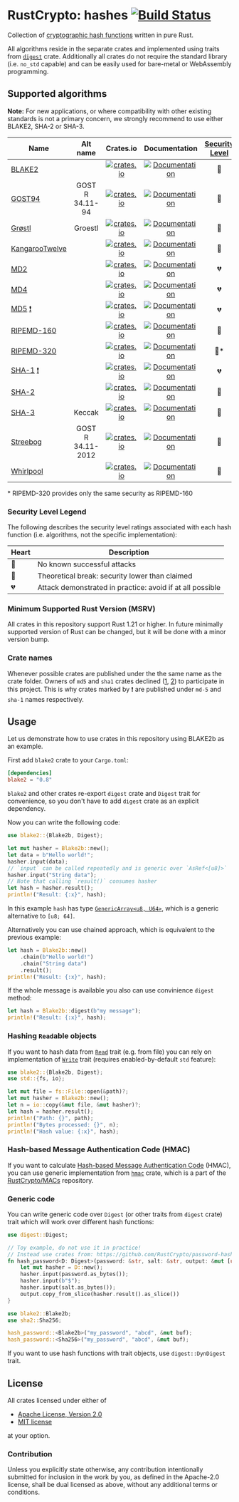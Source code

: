 # RustCrypto: hashes [![Build Status](https://travis-ci.org/RustCrypto/hashes.svg?branch=master)](https://travis-ci.org/RustCrypto/hashes)

Collection of [cryptographic hash functions][1] written in pure Rust.

All algorithms reside in the separate crates and implemented using traits from
[`digest`](https://docs.rs/digest/) crate. Additionally all crates do not
require the standard library (i.e. `no_std` capable) and can be easily used for
bare-metal or WebAssembly programming.

## Supported algorithms
**Note:** For new applications, or where compatibility with other existing
standards is not a primary concern, we strongly recommend to use either
BLAKE2, SHA-2 or SHA-3.

| Name     | Alt name   | Crates.io  | Documentation  | [Security Level] |
| ------------- |:-------------:| :-----:| :-----:| :-----:|
| [BLAKE2](https://en.wikipedia.org/wiki/BLAKE_(hash_function)#BLAKE2) |   | [![crates.io](https://img.shields.io/crates/v/blake2.svg)](https://crates.io/crates/blake2) | [![Documentation](https://docs.rs/blake2/badge.svg)](https://docs.rs/blake2) | :green_heart: |
| [GOST94](https://en.wikipedia.org/wiki/GOST_(hash_function)) | GOST R 34.11-94  | [![crates.io](https://img.shields.io/crates/v/gost94.svg)](https://crates.io/crates/gost94) | [![Documentation](https://docs.rs/gost94/badge.svg)](https://docs.rs/gost94) | :yellow_heart: |
| [Grøstl](https://en.wikipedia.org/wiki/Grøstl) | Groestl  | [![crates.io](https://img.shields.io/crates/v/groestl.svg)](https://crates.io/crates/groestl) | [![Documentation](https://docs.rs/groestl/badge.svg)](https://docs.rs/groestl) | :green_heart: |
| [KangarooTwelve](https://keccak.team/kangarootwelve.html) | | [![crates.io](https://img.shields.io/crates/v/k12.svg)](https://crates.io/crates/k12) | [![Documentation](https://docs.rs/k12/badge.svg)](https://docs.rs/k12) | :green_heart: |
| [MD2](https://en.wikipedia.org/wiki/MD2_(cryptography)) |    | [![crates.io](https://img.shields.io/crates/v/md2.svg)](https://crates.io/crates/md2) |  [![Documentation](https://docs.rs/md2/badge.svg)](https://docs.rs/md2) | :broken_heart: |
| [MD4](https://en.wikipedia.org/wiki/MD4) |    | [![crates.io](https://img.shields.io/crates/v/md4.svg)](https://crates.io/crates/md4) |  [![Documentation](https://docs.rs/md4/badge.svg)](https://docs.rs/md4) | :broken_heart: |
| [MD5](https://en.wikipedia.org/wiki/MD5) [:exclamation:](#crate-names) |   | [![crates.io](https://img.shields.io/crates/v/md-5.svg)](https://crates.io/crates/md-5) | [![Documentation](https://docs.rs/md-5/badge.svg)](https://docs.rs/md-5) | :broken_heart: |
| [RIPEMD-160](https://en.wikipedia.org/wiki/RIPEMD) |    | [![crates.io](https://img.shields.io/crates/v/ripemd160.svg)](https://crates.io/crates/ripemd160) |  [![Documentation](https://docs.rs/ripemd160/badge.svg)](https://docs.rs/ripemd160) | :green_heart: |
| [RIPEMD-320](https://en.wikipedia.org/wiki/RIPEMD) |    | [![crates.io](https://img.shields.io/crates/v/ripemd320.svg)](https://crates.io/crates/ripemd320) |  [![Documentation](https://docs.rs/ripemd320/badge.svg)](https://docs.rs/ripemd320) | :green_heart:* |
| [SHA-1](https://en.wikipedia.org/wiki/SHA-1) [:exclamation:](#crate-names) |    | [![crates.io](https://img.shields.io/crates/v/sha-1.svg)](https://crates.io/crates/sha-1) | [![Documentation](https://docs.rs/sha-1/badge.svg)](https://docs.rs/sha-1) | :broken_heart: |
| [SHA-2](https://en.wikipedia.org/wiki/SHA-2) |    | [![crates.io](https://img.shields.io/crates/v/sha2.svg)](https://crates.io/crates/sha2) |  [![Documentation](https://docs.rs/sha2/badge.svg)](https://docs.rs/sha2) | :green_heart: |
| [SHA-3](https://en.wikipedia.org/wiki/SHA-3) |  Keccak  | [![crates.io](https://img.shields.io/crates/v/sha3.svg)](https://crates.io/crates/sha3) |  [![Documentation](https://docs.rs/sha3/badge.svg)](https://docs.rs/sha3) | :green_heart: |
| [Streebog](https://en.wikipedia.org/wiki/Streebog) |  GOST R 34.11-2012  | [![crates.io](https://img.shields.io/crates/v/streebog.svg)](https://crates.io/crates/streebog) |  [![Documentation](https://docs.rs/streebog/badge.svg)](https://docs.rs/streebog) | :yellow_heart: |
| [Whirlpool](https://en.wikipedia.org/wiki/Whirlpool_(cryptography)) |    | [![crates.io](https://img.shields.io/crates/v/whirlpool.svg)](https://crates.io/crates/whirlpool) |  [![Documentation](https://docs.rs/whirlpool/badge.svg)](https://docs.rs/whirlpool) | :green_heart: |

[Security Level]: https://en.wikipedia.org/wiki/Hash_function_security_summary
\* RIPEMD-320 provides only the same security as RIPEMD-160

### Security Level Legend

The following describes the security level ratings associated with each
hash function (i.e. algorithms, not the specific implementation):

| Heart | Description |
|-------|-------------|
| :green_heart: | No known successful attacks |
| :yellow_heart: | Theoretical break: security lower than claimed |
| :broken_heart: | Attack demonstrated in practice: avoid if at all possible |

### Minimum Supported Rust Version (MSRV)
All crates in this repository support Rust 1.21 or higher. In future
minimally supported version of Rust can be changed, but it will be done with
a minor version bump.

### Crate names

Whenever possible crates are published under the the same name as the crate
folder. Owners of `md5` and `sha1` crates declined
([1](https://github.com/stainless-steel/md5/pull/2),
[2](https://github.com/mitsuhiko/rust-sha1/issues/17)) to participate in this
project. This is why crates marked by :exclamation: are published under
`md-5` and `sha-1` names respectively.

## Usage
Let us demonstrate how to use crates in this repository using BLAKE2b as an
example.

First add `blake2` crate to your `Cargo.toml`:

```toml
[dependencies]
blake2 = "0.8"
```

`blake2` and other crates re-export `digest` crate and `Digest` trait for
convenience, so you don't have to add `digest` crate as an explicit dependency.

Now you can write the following code:

```Rust
use blake2::{Blake2b, Digest};

let mut hasher = Blake2b::new();
let data = b"Hello world!";
hasher.input(data);
// `input` can be called repeatedly and is generic over `AsRef<[u8]>`
hasher.input("String data");
// Note that calling `result()` consumes hasher
let hash = hasher.result();
println!("Result: {:x}", hash);
```

In this example `hash` has type [`GenericArray<u8, U64>`][2], which is a generic
alternative to `[u8; 64]`.

Alternatively you can use chained approach, which is equivalent to the previous
example:

```Rust
let hash = Blake2b::new()
    .chain(b"Hello world!")
    .chain("String data")
    .result();
println!("Result: {:x}", hash);
```

If the whole message is available you also can use convinience `digest` method:

```Rust
let hash = Blake2b::digest(b"my message");
println!("Result: {:x}", hash);
```

### Hashing `Read`able objects

If you want to hash data from [`Read`][3] trait (e.g. from file) you can rely on
implementation of [`Write`][4] trait (requires enabled-by-default `std` feature):

```Rust
use blake2::{Blake2b, Digest};
use std::{fs, io};

let mut file = fs::File::open(&path)?;
let mut hasher = Blake2b::new();
let n = io::copy(&mut file, &mut hasher)?;
let hash = hasher.result();
println!("Path: {}", path);
println!("Bytes processed: {}", n);
println!("Hash value: {:x}", hash);
```

### Hash-based Message Authentication Code (HMAC)

If you want to calculate [Hash-based Message Authentication Code][5] (HMAC),
you can use generic implementation from [`hmac`](https://docs.rs/hmac) crate,
which is a part of the [RustCrypto/MACs][6] repository.

### Generic code

You can write generic code over `Digest` (or other traits from `digest` crate)
trait which will work over different hash functions:

```Rust
use digest::Digest;

// Toy example, do not use it in practice!
// Instead use crates from: https://github.com/RustCrypto/password-hashing
fn hash_password<D: Digest>(password: &str, salt: &str, output: &mut [u8]) {
    let mut hasher = D::new();
    hasher.input(password.as_bytes());
    hasher.input(b"$");
    hasher.input(salt.as_bytes());
    output.copy_from_slice(hasher.result().as_slice())
}

use blake2::Blake2b;
use sha2::Sha256;

hash_password::<Blake2b>("my_password", "abcd", &mut buf);
hash_password::<Sha256>("my_password", "abcd", &mut buf);
```

If you want to use hash functions with trait objects, use `digest::DynDigest`
trait.

## License

All crates licensed under either of

 * [Apache License, Version 2.0](http://www.apache.org/licenses/LICENSE-2.0)
 * [MIT license](http://opensource.org/licenses/MIT)

at your option.

### Contribution

Unless you explicitly state otherwise, any contribution intentionally submitted
for inclusion in the work by you, as defined in the Apache-2.0 license, shall be
dual licensed as above, without any additional terms or conditions.

[1]: https://en.wikipedia.org/wiki/Cryptographic_hash_function
[2]: https://docs.rs/generic-array
[3]: https://doc.rust-lang.org/std/io/trait.Read.html
[4]: https://doc.rust-lang.org/std/io/trait.Write.html
[5]: https://en.wikipedia.org/wiki/Hash-based_message_authentication_code
[6]: https://github.com/RustCrypto/MACs
